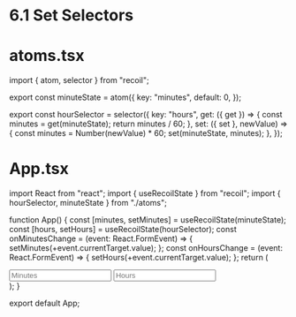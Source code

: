 # 6.1 Set Selectors

# atoms.tsx

import { atom, selector } from "recoil";

export const minuteState = atom({
key: "minutes",
default: 0,
});

export const hourSelector = selector<number>({
key: "hours",
get: ({ get }) => {
const minutes = get(minuteState);
return minutes / 60;
},
set: ({ set }, newValue) => {
const minutes = Number(newValue) \* 60;
set(minuteState, minutes);
},
});

# App.tsx

import React from "react";
import { useRecoilState } from "recoil";
import { hourSelector, minuteState } from "./atoms";

function App() {
const [minutes, setMinutes] = useRecoilState(minuteState);
const [hours, setHours] = useRecoilState(hourSelector);
const onMinutesChange = (event: React.FormEvent<HTMLInputElement>) => {
setMinutes(+event.currentTarget.value);
};
const onHoursChange = (event: React.FormEvent<HTMLInputElement>) => {
setHours(+event.currentTarget.value);
};
return (
<div>
<input
        value={minutes}
        onChange={onMinutesChange}
        type="number"
        placeholder="Minutes"
      />
<input
        onChange={onHoursChange}
        value={hours}
        type="number"
        placeholder="Hours"
      />
</div>
);
}

export default App;
